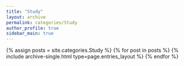 ```yaml
---
title: "Study"
layout: archive
permalink: categories/Study
author_profile: true
sidebar_main: true
---
```



{% assign posts = site.categories.Study %}
{% for post in posts %} {% include archive-single.html type=page.entries_layout %} {% endfor %}
